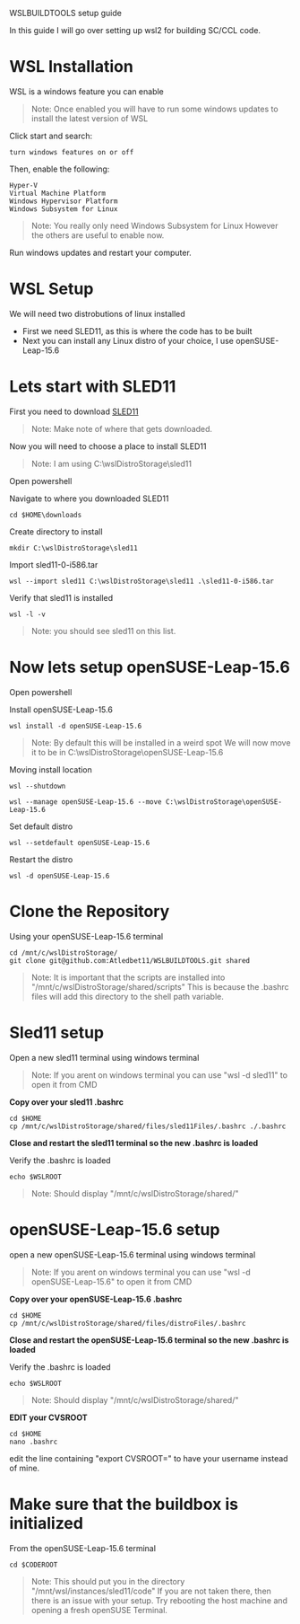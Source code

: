 WSLBUILDTOOLS setup guide

In this guide I will go over setting up wsl2 for building SC/CCL code.

# WSL Installation

WSL is a windows feature you can enable
>Note: Once enabled you will have to run some windows updates to install the latest version of WSL

Click start and search:
```
turn windows features on or off
```

Then, enable the following:
```
Hyper-V
Virtual Machine Platform
Windows Hypervisor Platform
Windows Subsystem for Linux
```
>Note: You really only need Windows Subsystem for Linux
>        However the others are useful to enable now.

Run windows updates and restart your computer.

# WSL Setup

We will need two distrobutions of linux installed
- First we need SLED11, as this is where the code has to be built
- Next you can install any Linux distro of your choice, I use openSUSE-Leap-15.6

# Lets start with SLED11

First you need to download [SLED11](https://capstonelogistics-my.sharepoint.com/:u:/p/anthony_ledbetter/EdlROLDEiVVLkZPwJya-nFkBpigy3NB6ex3GxMbHBkT_Mg?e=y33KJd)
>Note: Make note of where that gets downloaded.

Now you will need to choose a place to install SLED11
>Note: I am using C:\wslDistroStorage\sled11

Open powershell

Navigate to where you downloaded SLED11
```
cd $HOME\downloads
```

Create directory to install
```
mkdir C:\wslDistroStorage\sled11
```

Import sled11-0-i586.tar
```
wsl --import sled11 C:\wslDistroStorage\sled11 .\sled11-0-i586.tar
```

Verify that sled11 is installed
```
wsl -l -v
```
>Note: you should see sled11 on this list.

# Now lets setup openSUSE-Leap-15.6

Open powershell

Install openSUSE-Leap-15.6
```
wsl install -d openSUSE-Leap-15.6
```
>Note: By default this will be installed in a weird spot
>      We will now move it to be in C:\wslDistroStorage\openSUSE-Leap-15.6

Moving install location
```
wsl --shutdown
```

```
wsl --manage openSUSE-Leap-15.6 --move C:\wslDistroStorage\openSUSE-Leap-15.6
```

Set default distro
```
wsl --setdefault openSUSE-Leap-15.6
```

Restart the distro
```
wsl -d openSUSE-Leap-15.6
```

# Clone the Repository

Using your openSUSE-Leap-15.6 terminal

```
cd /mnt/c/wslDistroStorage/
git clone git@github.com:Atledbet11/WSLBUILDTOOLS.git shared
```
>Note: It is important that the scripts are installed into "/mnt/c/wslDistroStorage/shared/scripts"
>      This is because the .bashrc files will add this directory to the shell path variable.

# Sled11 setup

Open a new sled11 terminal using windows terminal
>Note: If you arent on windows terminal you can use "wsl -d sled11" to open it from CMD

**Copy over your sled11 .bashrc**

```
cd $HOME
cp /mnt/c/wslDistroStorage/shared/files/sled11Files/.bashrc ./.bashrc
```

**Close and restart the sled11 terminal so the new .bashrc is loaded**

Verify the .bashrc is loaded
```
echo $WSLROOT
```
>Note: Should display "/mnt/c/wslDistroStorage/shared/"

# openSUSE-Leap-15.6 setup

open a new openSUSE-Leap-15.6 terminal using windows terminal
>Note: If you arent on windows terminal you can use "wsl -d openSUSE-Leap-15.6" to open it from CMD

**Copy over your openSUSE-Leap-15.6 .bashrc**

```
cd $HOME
cp /mnt/c/wslDistroStorage/shared/files/distroFiles/.bashrc
```

**Close and restart the openSUSE-Leap-15.6 terminal so the new .bashrc is loaded**

Verify the .bashrc is loaded
```
echo $WSLROOT
```
>Note: Should display "/mnt/c/wslDistroStorage/shared/"

**EDIT your CVSROOT**

```
cd $HOME
nano .bashrc
```

edit the line containing "export CVSROOT=" to have your username instead of mine.

# Make sure that the buildbox is initialized

From the openSUSE-Leap-15.6 terminal
```
cd $CODEROOT
```
>Note: This should put you in the directory "/mnt/wsl/instances/sled11/code"
>      If you are not taken there, then there is an issue with your setup.
>      Try rebooting the host machine and opening a fresh openSUSE Terminal.
